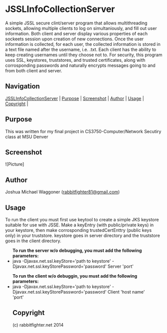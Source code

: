 JSSLInfoCollectionServer
========================
A simple JSSL secure clint/server program that allows multithreading sockets, allowing multiple clients to log on simultaniously, and fill out user information. Both client and server display various properties of each sockeets session upon creation of new connections. Once the user information is collected, for each user, the collected information is stored in a text file named after the username, i.e. <username>.txt. Each client has the ability to keep creating usernames until they choose not to. For security, this program uses SSL, keystores, truststores, and trusted certificates, along with corrosponding passwords and naturally encrypts messages going to and from both client and server. 

Navigation
-----------
[JSSLInfoCollectionServer](#jsslinfocollectionserver) |
[Purpose](#purpose) |
[Screenshot](#screenshot) |
[Author](#author) |
[Usage](#usage) | 
[Copyright](#copyright) | 


Purpose
-------
This was written for my final project in CS3750-Computer/Network Secutiry class at MSU Denver

Screenshot
----------
![Picture]


Author
------
Joshua Michael Waggoner (rabbitfighter81@gmail.com)</li>

Usage
-----
To run the client you must first use keytool to create a simple JKS keystore suitable for use with JSSE. Make a keyEntry (with public/private keys) in your keystore, then make corrosponding trustedCertEnttry (public keys only) in your truststore. keystore goes in server directory and the truststore goes in the client directory. 

<ul><strong>To run the server w/o debugging, you must add the following parameters:</strong>
<li>java -Djavax.net.ssl.keyStore='path to keystore' -Djavax.net.ssl.keyStorePassword='password' Server 'port'</li>
</ul>
<ul><strong>To run the client w/o debuggin, you must add the following parameters:</strong>
<li>java -Djavax.net.ssl.keyStore='path to keystore' -Djavax.net.ssl.keyStorePassword='password' Client 'host name'</li> 'port'


Copyright
---------
(c) rabbitfighter.net 2014





